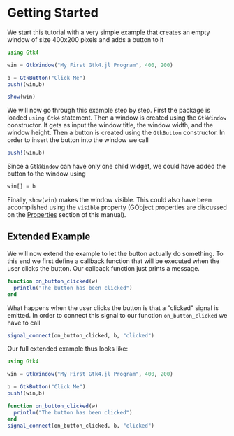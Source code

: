 # Getting Started

We start this tutorial with a very simple example that creates an empty window of size 400x200 pixels
and adds a button to it
```julia
using Gtk4

win = GtkWindow("My First Gtk4.jl Program", 400, 200)

b = GtkButton("Click Me")
push!(win,b)

show(win)
```
We will now go through this example step by step. First the package is loaded `using Gtk4` statement. Then a window is created using the `GtkWindow` constructor. It gets as input the window title, the window width, and the window height. Then a button is created using the `GtkButton` constructor. In order to insert the button into the window we call
```julia
push!(win,b)
```
Since a `GtkWindow` can have only one child widget, we could have added the button to the window using
```julia
win[] = b
```
Finally, `show(win)` makes the window visible.
This could also have been accomplished using the `visible` property (GObject properties are discussed on the [Properties](../manual/properties.md) section of this manual).

## Extended Example

We will now extend the example to let the button actually do something. To this end we first define a callback function that will be executed when the user clicks the button. Our callback function just prints a message.
```julia
function on_button_clicked(w)
  println("The button has been clicked")
end
```
What happens when the user clicks the button is that a "clicked" signal is emitted. In order to connect this signal to our function `on_button_clicked` we have to call
```julia
signal_connect(on_button_clicked, b, "clicked")
```
Our full extended example thus looks like:
```julia
using Gtk4

win = GtkWindow("My First Gtk4.jl Program", 400, 200)

b = GtkButton("Click Me")
push!(win,b)

function on_button_clicked(w)
  println("The button has been clicked")
end
signal_connect(on_button_clicked, b, "clicked")
```

